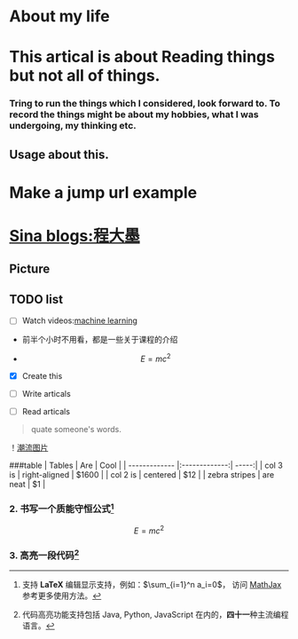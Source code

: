 # About my life
# This artical is about Reading things but not all of things.

### Tring to run the things which I considered, look forward to. To record the things might be about my hobbies, what I was undergoing, my thinking etc.

## Usage about this.
# Make a jump url example
# [Sina blogs:程大墨](http://blog.sina.com.cn/u/1410549815)

## Picture

## TODO list

- [ ] Watch videos:[machine learning](http://open.163.com/special/opencourse/machinelearning.html)
* 前半个小时不用看，都是一些关于课程的介绍
- $$E=mc^2$$
- [x] Create this
- [ ] Write articals
- [ ] Read articals


> quate someone's words.

！[潮流图片](http://pan.baidu.com/s/1i5FOOS1)

###table
| Tables        | Are           | Cool  |
| ------------- |:-------------:| -----:|
| col 3 is      | right-aligned | $1600 |
| col 2 is      | centered      |   $12 |
| zebra stripes | are neat      |    $1 |


### 2. 书写一个质能守恒公式[^LaTeX]

$$E=mc^2$$

### 3. 高亮一段代码[^code]



[^LaTeX]: 支持 **LaTeX** 编辑显示支持，例如：$\sum_{i=1}^n a_i=0$， 访问 [MathJax][4] 参考更多使用方法。

[^code]: 代码高亮功能支持包括 Java, Python, JavaScript 在内的，**四十一**种主流编程语言。

[1]: https://www.zybuluo.com/mdeditor?url=https://www.zybuluo.com/static/editor/md-help.markdown
[2]: https://www.zybuluo.com/mdeditor?url=https://www.zybuluo.com/static/editor/md-help.markdown#cmd-markdown-高阶语法手册
[3]: http://weibo.com/ghosert
[4]: http://meta.math.stackexchange.com/questions/5020/mathjax-basic-tutorial-and-quick-reference
 

